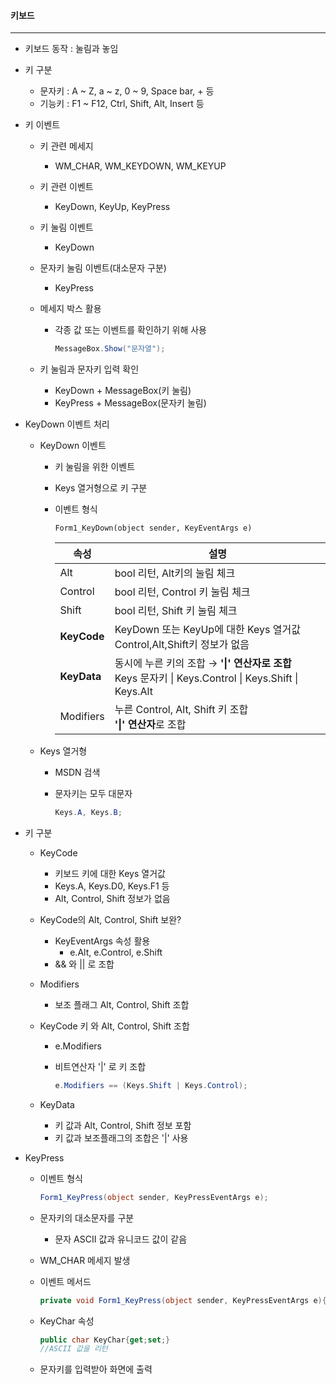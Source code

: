 #### 키보드

------

- 키보드 동작 : 눌림과 놓임

- 키 구분

  - 문자키 : A ~ Z, a ~ z, 0 ~ 9, Space bar, + 등
  - 기능키 : F1 ~  F12, Ctrl, Shift, Alt, Insert 등

- 키 이벤트

  - 키 관련 메세지

    - WM_CHAR, WM_KEYDOWN, WM_KEYUP

  - 키 관련 이벤트

    - KeyDown, KeyUp, KeyPress

  - 키 눌림 이벤트

    - KeyDown

  - 문자키 눌림 이벤트(대소문자 구분)

    - KeyPress

  - 메세지 박스 활용

    - 각종 값 또는 이벤트를 확인하기 위해 사용

      ```c#
      MessageBox.Show("문자열");
      ```

  - 키 눌림과 문자키 입력 확인

    - KeyDown + MessageBox(키 눌림)
    - KeyPress + MessageBox(문자키 눌림)

- KeyDown 이벤트 처리

  - KeyDown 이벤트

    - 키 눌림을 위한 이벤트

    - Keys 열거형으로 키 구분

    - 이벤트 형식

      ```
      Form1_KeyDown(object sender, KeyEventArgs e)
      ```

      | 속성        | 설명                                                         |
      | ----------- | ------------------------------------------------------------ |
      | Alt         | bool 리턴, Alt키의 눌림 체크                                 |
      | Control     | bool 리턴, Control 키 눌림 체크                              |
      | Shift       | bool 리턴, Shift 키 눌림 체크                                |
      | **KeyCode** | KeyDown 또는 KeyUp에 대한 Keys 열거값<br />Control,Alt,Shift키 정보가 없음 |
      | **KeyData** | 동시에 누른 키의 조합 → **'\|' 연산자로 조합**<br />Keys 문자키 \| Keys.Control \| Keys.Shift \| Keys.Alt |
      | Modifiers   | 누른 Control, Alt, Shift 키 조합<br />**'\|' 연산자**로 조합 |

      

  - Keys 열거형

    - MSDN 검색

    - 문자키는 모두 대문자

      ```c#
      Keys.A, Keys.B;
      ```

- 키 구분

  - KeyCode

    - 키보드 키에 대한 Keys 열거값
    - Keys.A, Keys.D0, Keys.F1 등
    - Alt, Control, Shift 정보가 없음

  - KeyCode의 Alt, Control, Shift 보완?

    - KeyEventArgs 속성 활용
      - e.Alt, e.Control, e.Shift
    - && 와 || 로 조합

  - Modifiers

    - 보조 플래그 Alt, Control, Shift 조합

  - KeyCode 키 와 Alt, Control, Shift 조합

    - e.Modifiers

    - 비트연산자 '|' 로 키 조합

      ```c#
      e.Modifiers == (Keys.Shift | Keys.Control);
      ```

  - KeyData

    - 키 값과 Alt, Control, Shift 정보 포함
    - 키 값과 보조플래그의 조합은 '|' 사용

- KeyPress

  - 이벤트 형식

    ```c#
    Form1_KeyPress(object sender, KeyPressEventArgs e);
    ```

  - 문자키의 대소문자를 구분

    - 문자 ASCII 값과 유니코드 값이 같음

  - WM_CHAR 메세지 발생

  - 이벤트 메서드

    ```c#
    private void Form1_KeyPress(object sender, KeyPressEventArgs e){}
    ```

  - KeyChar 속성

    ```c#
    public char KeyChar{get;set;}
    //ASCII 값을 리턴
    ```

  - 문자키를 입력받아 화면에 출력

